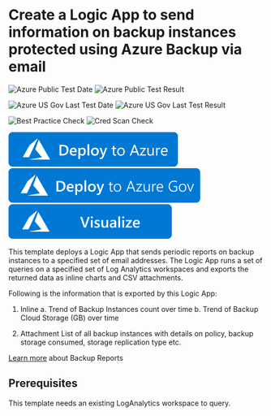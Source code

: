 # Create a Logic App to send information on backup instances protected using Azure Backup via email

![Azure Public Test Date](https://azurequickstartsservice.blob.core.windows.net/badges/101-backup-backupinstances-report/PublicLastTestDate.svg)
![Azure Public Test Result](https://azurequickstartsservice.blob.core.windows.net/badges/101-backup-backupinstances-report/PublicDeployment.svg)

![Azure US Gov Last Test Date](https://azurequickstartsservice.blob.core.windows.net/badges/101-backup-backupinstances-report/FairfaxLastTestDate.svg)
![Azure US Gov Last Test Result](https://azurequickstartsservice.blob.core.windows.net/badges/101-backup-backupinstances-report/FairfaxDeployment.svg)

![Best Practice Check](https://azurequickstartsservice.blob.core.windows.net/badges/101-backup-backupinstances-report/BestPracticeResult.svg)
![Cred Scan Check](https://azurequickstartsservice.blob.core.windows.net/badges/101-backup-backupinstances-report/CredScanResult.svg)

[![Deploy To Azure](https://raw.githubusercontent.com/Azure/azure-quickstart-templates/master/1-CONTRIBUTION-GUIDE/images/deploytoazure.svg?sanitize=true)](https://portal.azure.com/#create/Microsoft.Template/uri/https%3A%2F%2Fraw.githubusercontent.com%2FAzure%2Fazure-quickstart-templates%2Fmaster%2F101-backup-backupinstances-report%2Fazuredeploy.json)
[![Deploy To Azure US Gov](https://raw.githubusercontent.com/Azure/azure-quickstart-templates/master/1-CONTRIBUTION-GUIDE/images/deploytoazuregov.svg?sanitize=true)](https://portal.azure.us/#create/Microsoft.Template/uri/https%3A%2F%2Fraw.githubusercontent.com%2FAzure%2Fazure-quickstart-templates%2Fmaster%2F101-backup-backupinstances-report%2Fazuredeploy.json)
[![Visualize](https://raw.githubusercontent.com/Azure/azure-quickstart-templates/master/1-CONTRIBUTION-GUIDE/images/visualizebutton.svg?sanitize=true)](http://armviz.io/#/?load=https%3A%2F%2Fraw.githubusercontent.com%2FAzure%2Fazure-quickstart-templates%2Fmaster%2F101-backup-backupinstances-report%2Fazuredeploy.json)

This template deploys a Logic App that sends periodic reports on backup instances to a specified set of email addresses. The Logic App runs a set of queries on a specified set of Log Analytics workspaces and exports the returned data as inline charts and CSV attachments.

Following is the information that is exported by this Logic App:

1. Inline 
a. Trend of Backup Instances count over time 
b. Trend of Backup Cloud Storage (GB) over time

2. Attachment
List of all backup instances with details on policy, backup storage consumed, storage replication type etc. 

[Learn more](https://aka.ms/AzureBackupReportDoc) about Backup Reports

## Prerequisites

This template needs an existing LogAnalytics workspace to query.







